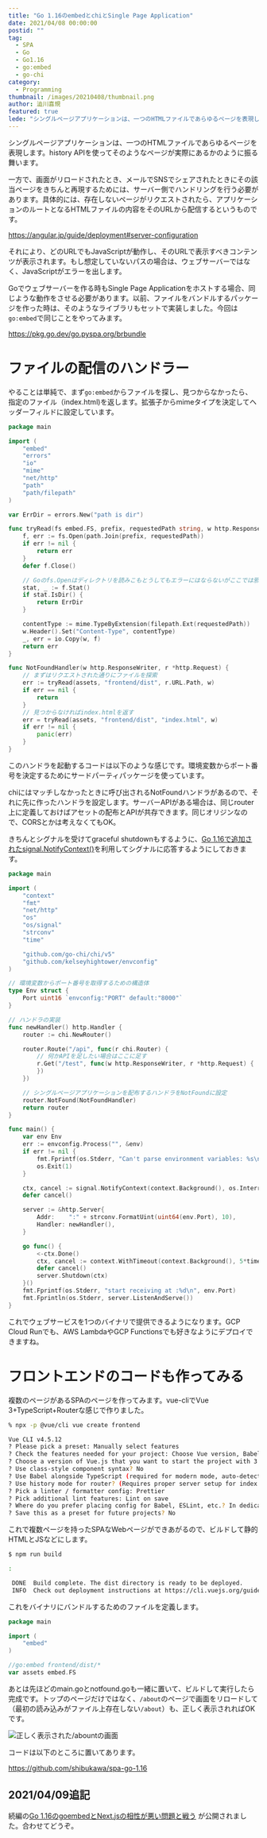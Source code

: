 ```yaml
---
title: "Go 1.16のembedとchiとSingle Page Application"
date: 2021/04/08 00:00:00
postid: ""
tag:
  - SPA
  - Go
  - Go1.16
  - go:embed
  - go-chi
category:
  - Programming
thumbnail: /images/20210408/thumbnail.png
author: 澁川喜規
featured: true
lede: "シングルページアプリケーションは、一つのHTMLファイルであらゆるページを表現します。history APIを使ってそのようなページが実際にあるかのように振る舞います。一方で、画面がリロードされたとき、メールでSNSでシェアされたときにその該当ページをきちんと再現するためには、サーバー側でハンドリングを行う必要があります。"
---
```


シングルページアプリケーションは、一つのHTMLファイルであらゆるページを表現します。history APIを使ってそのようなページが実際にあるかのように振る舞います。

一方で、画面がリロードされたとき、メールでSNSでシェアされたときにその該当ページをきちんと再現するためには、サーバー側でハンドリングを行う必要があります。具体的には、存在しないページがリクエストされたら、アプリケーションのルートとなるHTMLファイルの内容をそのURLから配信するというものです。

https://angular.jp/guide/deployment#server-configuration

それにより、どのURLでもJavaScriptが動作し、そのURLで表示すべきコンテンツが表示されます。もし想定していないパスの場合は、ウェブサーバーではなく、JavaScriptがエラーを出します。

Goでウェブサーバーを作る時もSingle Page Applicationをホストする場合、同じような動作をさせる必要があります。以前、ファイルをバンドルするパッケージを作った時は、そのようなライブラリもセットで実装しました。今回は`go:embed`で同じことをやってみます。

https://pkg.go.dev/go.pyspa.org/brbundle

# ファイルの配信のハンドラー

やることは単純で、まず`go:embed`からファイルを探し、見つからなかったら、指定のファイル（index.html)を返します。拡張子からmimeタイプを決定してヘッダーフィルドに設定しています。

```go notfound.go
package main

import (
	"embed"
	"errors"
	"io"
	"mime"
	"net/http"
	"path"
	"path/filepath"
)

var ErrDir = errors.New("path is dir")

func tryRead(fs embed.FS, prefix, requestedPath string, w http.ResponseWriter) error {
	f, err := fs.Open(path.Join(prefix, requestedPath))
	if err != nil {
		return err
	}
	defer f.Close()

	// Goのfs.Openはディレクトリを読みこもとうしてもエラーにはならないがここでは邪魔なのでエラー扱いにする
	stat, _ := f.Stat()
	if stat.IsDir() {
		return ErrDir
	}

	contentType := mime.TypeByExtension(filepath.Ext(requestedPath))
	w.Header().Set("Content-Type", contentType)
	_, err = io.Copy(w, f)
	return err
}

func NotFoundHandler(w http.ResponseWriter, r *http.Request) {
	// まずはリクエストされた通りにファイルを探索
	err := tryRead(assets, "frontend/dist", r.URL.Path, w)
	if err == nil {
		return
	}
	// 見つからなければindex.htmlを返す
	err = tryRead(assets, "frontend/dist", "index.html", w)
	if err != nil {
		panic(err)
	}
}
```

このハンドラを起動するコードは以下のような感じです。環境変数からポート番号を決定するためにサードパーティパッケージを使っています。

chiにはマッチしなかったときに呼び出されるNotFoundハンドラがあるので、それに先に作ったハンドラを設定します。サーバーAPIがある場合は、同じrouter上に定義しておけばアセットの配布とAPIが共存できます。同じオリジンなので、CORSとかは考えなくてもOK。

きちんとシグナルを受けてgraceful shutdownもするように、[Go 1.16で追加されたsignal.NotifyContext()](/articles/20210212/)を利用してシグナルに応答するようにしておきます。

```go main.go
package main

import (
	"context"
	"fmt"
	"net/http"
	"os"
	"os/signal"
	"strconv"
	"time"

	"github.com/go-chi/chi/v5"
	"github.com/kelseyhightower/envconfig"
)

// 環境変数からポート番号を取得するための構造体
type Env struct {
	Port uint16 `envconfig:"PORT" default:"8000"`
}

// ハンドラの実装
func newHandler() http.Handler {
	router := chi.NewRouter()

	router.Route("/api", func(r chi.Router) {
		// 何かAPIを足したい場合はここに足す
		r.Get("/test", func(w http.ResponseWriter, r *http.Request) {
		})
	})

	// シングルページアプリケーションを配布するハンドラをNotFoundに設定
	router.NotFound(NotFoundHandler)
	return router
}

func main() {
	var env Env
	err := envconfig.Process("", &env)
	if err != nil {
		fmt.Fprintf(os.Stderr, "Can't parse environment variables: %s\n", err.Error())
		os.Exit(1)
	}

	ctx, cancel := signal.NotifyContext(context.Background(), os.Interrupt, os.Kill)
	defer cancel()

	server := &http.Server{
		Addr:    ":" + strconv.FormatUint(uint64(env.Port), 10),
		Handler: newHandler(),
	}

	go func() {
		<-ctx.Done()
		ctx, cancel := context.WithTimeout(context.Background(), 5*time.Second)
		defer cancel()
		server.Shutdown(ctx)
	}()
	fmt.Fprintf(os.Stderr, "start receiving at :%d\n", env.Port)
	fmt.Fprintln(os.Stderr, server.ListenAndServe())
}
```

これでウェブサービスを1つのバイナリで提供できるようになります。GCP Cloud Runでも、AWS LambdaやGCP Functionsでも好きなようにデプロイできますね。

# フロントエンドのコードも作ってみる

複数のページがあるSPAのページを作ってみます。vue-cliでVue 3+TypeScript+Routerな感じで作りました。

```sh
% npx -p @vue/cli vue create frontend

Vue CLI v4.5.12
? Please pick a preset: Manually select features
? Check the features needed for your project: Choose Vue version, Babel, TS, Router, Linter
? Choose a version of Vue.js that you want to start the project with 3.x (Preview)
? Use class-style component syntax? No
? Use Babel alongside TypeScript (required for modern mode, auto-detected polyfills, transpiling JSX)? Yes
? Use history mode for router? (Requires proper server setup for index fallback in production) Yes
? Pick a linter / formatter config: Prettier
? Pick additional lint features: Lint on save
? Where do you prefer placing config for Babel, ESLint, etc.? In dedicated config files
? Save this as a preset for future projects? No
```

これで複数ページを持ったSPAなWebページができあがるので、ビルドして静的HTMLとJSなどにします。

```sh
$ npm run build

:

 DONE  Build complete. The dist directory is ready to be deployed.
 INFO  Check out deployment instructions at https://cli.vuejs.org/guide/deployment.html
```

これをバイナリにバンドルするためのファイルを定義します。

```go asset.go
package main

import (
	"embed"
)

//go:embed frontend/dist/*
var assets embed.FS
```

あとは先ほどのmain.goとnotfound.goも一緒に置いて、ビルドして実行したら完成です。トップのページだけではなく、``/about``のページで画面をリロードして（最初の読み込みがファイル上存在しない``/about``）も、正しく表示されればOKです。

<img src="/images/20210408/スクリーンショット_2021-03-18_21.53.16.png" alt="正しく表示された/abountの画面" loading="lazy">

コードは以下のところに置いてあります。

https://github.com/shibukawa/spa-go-1.16


## 2021/04/09追記

続編の[Go 1.16のgoembedとNext.jsの相性が悪い問題と戦う](/articles/20210408/) が公開されました。合わせてどうぞ。
